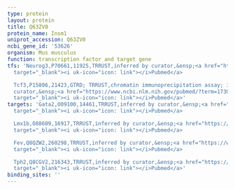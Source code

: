```yaml
---
type: protein
layout: protein
title: Q63ZV0
protein_name: Insm1
uniprot_accession: Q63ZV0
ncbi_gene_id: '53626'
organism: Mus musculus
function: transcription factor and target gene
tfs: 'Neurog3,P70661,11925,TRRUST,inferred by curator,&ensp;<a href="https://www.ncbi.nlm.nih.gov/pubmed/?term=17300785%5Buid%5D"
  target="_blank"><i uk-icon="icon: link"></i>Pubmed</a>

  Tcf3,P15806,21423,GTRD; TRRUST,chromatin immunoprecipitation assay; inferred by
  curator,&ensp;<a href="https://www.ncbi.nlm.nih.gov/pubmed/?term=17300785%5Buid%5D"
  target="_blank"><i uk-icon="icon: link"></i>Pubmed</a>'
targets: 'Gata2,O09100,14461,TRRUST,inferred by curator,&ensp;<a href="https://www.ncbi.nlm.nih.gov/pubmed/?term=19542360%5Buid%5D"
  target="_blank"><i uk-icon="icon: link"></i>Pubmed</a>

  Lmx1b,O88609,16917,TRRUST,inferred by curator,&ensp;<a href="https://www.ncbi.nlm.nih.gov/pubmed/?term=19542360%5Buid%5D"
  target="_blank"><i uk-icon="icon: link"></i>Pubmed</a>

  Fev,Q8QZW2,260298,TRRUST,inferred by curator,&ensp;<a href="https://www.ncbi.nlm.nih.gov/pubmed/?term=19542360%5Buid%5D"
  target="_blank"><i uk-icon="icon: link"></i>Pubmed</a>

  Tph2,Q8CGV2,216343,TRRUST,inferred by curator,&ensp;<a href="https://www.ncbi.nlm.nih.gov/pubmed/?term=19542360%5Buid%5D"
  target="_blank"><i uk-icon="icon: link"></i>Pubmed</a>'
binding_sites: ''
---
```

